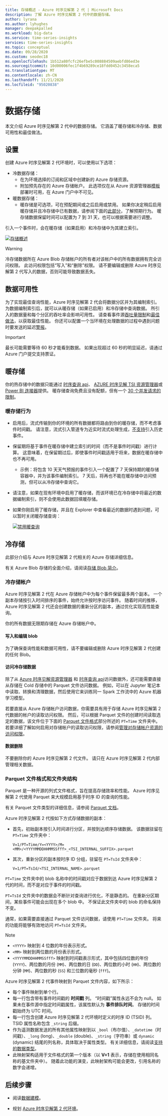 ```yaml
---
title: 存储概述 - Azure 时序见解第 2 代 | Microsoft Docs
description: 了解 Azure 时序见解第 2 代中的数据存储。
author: lyrana
ms.author: lyhughes
manager: deepakpalled
ms.workload: big-data
ms.service: time-series-insights
services: time-series-insights
ms.topic: conceptual
ms.date: 09/28/2020
ms.custom: seodec18
ms.openlocfilehash: 1b512a80fcfc26efbe5c008884509aebfd86ed3e
ms.sourcegitcommit: 10d00006fec1f4b69289ce18fdd0452c3458eca5
ms.translationtype: MT
ms.contentlocale: zh-CN
ms.lasthandoff: 11/21/2020
ms.locfileid: "95020838"
---
```

# <a name="data-storage"></a>数据存储

本文介绍 Azure 时序见解第 2 代中的数据存储。 它涵盖了暖存储和冷存储、数据可用性和最佳做法。

## <a name="provisioning"></a>设置

创建 Azure 时序见解第 2 代环境时，可以使用以下选项：

* 冷数据存储：
  * 在为环境选择的订阅和区域中创建新的 Azure 存储资源。
  * 附加预先存在的 Azure 存储帐户。 此选项仅在从 Azure 资源管理器[模板](/azure/templates/microsoft.timeseriesinsights/allversions)部署时可用，在 Azure 门户中不可见。
* 暖数据存储：
  * 暖存储是可选项，可在预配期间或之后启用或禁用。 如果你决定稍后启用暖存储并且冷存储中已有数据，请参阅下面的[此部分](concepts-storage.md#warm-store-behavior)，了解预期行为。 暖存储数据保留时间可以配置为 7 到 31 天，也可以根据需要进行调整。

引入一个事件时，会在暖存储（如果启用）和冷存储中为其建立索引。

[![存储概述](media/concepts-storage/pipeline-to-storage.png)](media/concepts-storage/pipeline-to-storage.png#lightbox)

> [!WARNING]
> 冷存储数据所在 Azure Blob 存储帐户的所有者对该帐户中的所有数据拥有完全访问权限。 此访问权限包括“写入”和“删除”权限。 请不要编辑或删除 Azure 时序见解第 2 代写入的数据，否则可能导致数据丢失。

## <a name="data-availability"></a>数据可用性

为了实现最佳查询性能，Azure 时序见解第 2 代会将数据分区并为其编制索引。 为数据编制索引后，就可以从暖存储（如果已启用）和冷存储中查询数据。 所引入的数据量和每个分区的吞吐率会影响可用性。 请查看事件源[吞吐量限制](./concepts-streaming-ingress-throughput-limits.md)和[最佳做法](./concepts-streaming-ingestion-event-sources.md#streaming-ingestion-best-practices)，以获取最佳性能。 你还可以配置一个当环境在处理数据的过程中遇到问题时要发送的延迟[警报](./time-series-insights-environment-mitigate-latency.md#monitor-latency-and-throttling-with-alerts)。

> [!IMPORTANT]
> 最长可能需要等待 60 秒才能看到数据。 如果出现超过 60 秒的明显延迟，请通过 Azure 门户提交支持票证。

## <a name="warm-store"></a>暖存储

你的热存储中的数据只能通过 [时序查询 api](./concepts-query-overview.md)、 [AZURE 时序见解 TSI 资源管理器](./concepts-ux-panels.md)或 [Power BI 连接器](./how-to-connect-power-bi.md)提供。 暖存储查询免费且没有配额，但有一个 [30 个并发请求的限制](/rest/api/time-series-insights/reference-api-limits#query-apis---limits)。

### <a name="warm-store-behavior"></a>暖存储行为

* 启用后，流式传输到你的环境的所有数据都将路由到你的暖存储，而不考虑事件时间戳。 请注意，流式引入管道专为近实时流式处理生成，[不支持](./concepts-streaming-ingestion-event-sources.md#historical-data-ingestion)引入历史事件。
* 保留期将基于事件在暖存储中建立索引的时间（而不是事件时间戳）进行计算。 这意味着，在保留期过后，即使事件时间戳适用于将来，数据在暖存储中也不再可用。
  * 示例：将包含 10 天天气预报的事件引入一个配置了 7 天保持期的暖存储容器中，并为该事件编制索引。 7 天后，将再也不能在暖存储中访问预测，但可以从冷存储中查询它。
* 请注意，如果在现有环境中启用了暖存储，而该环境已在冷存储中将最近的数据编制索引，则不会使用此数据回填暖存储。
* 如果你刚启用了暖存储，并且在 Explorer 中查看最近的数据时遇到问题，可以暂时关闭暖存储查询：

   [![禁用暖查询](media/concepts-storage/toggle-warm.png)](media/concepts-storage/toggle-warm.png#lightbox)

## <a name="cold-store"></a>冷存储

此部分介绍与 Azure 时序见解第 2 代相关的 Azure 存储详细信息。

有关 Azure Blob 存储的全面介绍，请阅读[存储 Blob 简介](../storage/blobs/storage-blobs-introduction.md)。

### <a name="your-cold-storage-account"></a>冷存储帐户

Azure 时序见解第 2 代在 Azure 存储帐户中为每个事件保留最多两个副本。 一个副本存储按引入时间排序的事件，始终允许按时序访问事件。 随着时间的推移，Azure 时序见解第 2 代还会创建数据的重新分区的副本，通过优化实现高性能查询。

你的所有数据无限期存储在 Azure 存储帐户中。

#### <a name="writing-and-editing-blobs"></a>写入和编辑 blob

为了确保查询性能和数据可用性，请不要编辑或删除 Azure 时序见解第 2 代创建的任何 Blob。

#### <a name="accessing-cold-store-data"></a>访问冷存储数据

除了从 [Azure 时序见解资源管理器](./concepts-ux-panels.md) 和 [时序查询 api](./concepts-query-overview.md)访问数据外，还可能需要直接从存储在 Cold 存储中的 Parquet 文件访问数据。 例如，可以在 Jupyter 笔记本中读取、转换和清理数据，然后使用它来训练同一 Spark 工作流中的 Azure 机器学习模型。

若要直接从 Azure 存储帐户访问数据，你需要具有用于存储 Azure 时序见解第 2 代数据的帐户的读取访问权限。 然后，可以根据 Parquet 文件的创建时间读取选定的数据，该文件位于下面的 [Parquet 文件格式](#parquet-file-format-and-folder-structure)部分所述的 `PT=Time` 文件夹中。  若要详细了解如何启用对存储帐户的读取访问权限，请参阅[管理对存储帐户资源的访问权限](../storage/blobs/anonymous-read-access-configure.md)。

#### <a name="data-deletion"></a>数据删除

不要删除你的 Azure 时序见解第 2 代文件。 请只在 Azure 时序见解第 2 代内部管理相关数据。

### <a name="parquet-file-format-and-folder-structure"></a>Parquet 文件格式和文件夹结构

Parquet 是一种开源的列式文件格式，旨在提高存储效率和性能。 Azure 时序见解第 2 代使用 Parquet 来大规模启用基于时序 ID 的查询的性能。  

有关 Parquet 文件类型的详细信息，请参阅 [Parquet 文档](https://parquet.apache.org/documentation/latest/)。

Azure 时序见解第 2 代按如下方式存储数据的副本：

* 首先，初始副本按引入时间进行分区，并按到达顺序存储数据。 该数据驻留在 `PT=Time` 文件夹中：

  `V=1/PT=Time/Y=<YYYY>/M=<MM>/<YYYYMMDDHHMMSSfff>_<TSI_INTERNAL_SUFFIX>.parquet`

* 其次，重新分区的副本按时序 ID 分组，驻留在 `PT=TsId` 文件夹中：

  `V=1/PT=TsId/<TSI_INTERNAL_NAME>.parquet`

`PT=Time` 文件夹中的 blob 名称中的时间戳对应于数据到达 Azure 时序见解第 2 代的时间，而不是对应于事件的时间戳。

`PT=TsId` 文件夹中的数据会不断针对查询进行优化，不是静态的。 在重新分区期间，某些事件可能会出现在多个 blob 中。 不保证此文件夹中的 blob 的命名保持不变。

通常，如果需要直接通过 Parquet 文件访问数据，请使用 `PT=Time` 文件夹。  将来的功能将能够有效地访问 `PT=TsId` 文件夹。

> [!NOTE]
>
> * `<YYYY>` 映射到 4 位数的年份表示形式。
> * `<MM>` 映射到两位数的月份表示形式。
> * `<YYYYMMDDHHMMSSfff>` 映射到时间戳表示形式，其中包括四位数的年份 (`YYYY`)、两位数的月份 (`MM`)、两位数的日 (`DD`)、两位数的小时 (`HH`)、两位数的分钟 (`MM`)、两位数的秒 (`SS`) 和三位数的毫秒 (`fff`)。

Azure 时序见解第 2 代事件映射到 Parquet 文件内容，如下所示：

* 每个事件映射到单个行。
* 每一行包含带有事件时间戳的 **时间戳** 列。 “时间戳”属性永远不会为 null。 如果未在事件源中指定时间戳属性，该属性默认为 **事件排队时间**。 存储的时间戳始终为 UTC 时间。
* 每一行包含创建 Azure 时序见解第 2 代环境时定义的时序 ID (TSID) 列。 TSID 属性名称包含 `_string` 后缀。
* 作为遥测数据发送的所有其他属性映射到以 `_bool`（布尔值）、`_datetime`（时间戳）、`_long` (long)、`_double` (double)、`_string`（字符串）或 `dynamic` (dynamic) 结尾的列名称，具体取决于属性类型。  有关详细信息，请阅读[支持的数据类型](./concepts-supported-data-types.md)。
* 此映射架构适用于文件格式的第一个版本（以 **V=1** 表示，存储在使用相同名称的基文件夹中）。 随着此功能的演变，此映射架构可能会更改，引用名称的数字会递增。

## <a name="next-steps"></a>后续步骤

* 阅读[数据建模](./concepts-model-overview.md)。

* 规划 [Azure 时序见解第 2 代环境](./how-to-plan-your-environment.md)。
